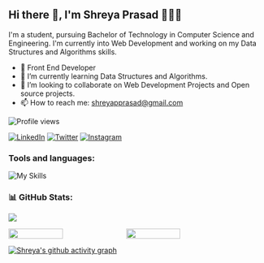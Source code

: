 ## Hi there 👋, I'm Shreya Prasad 👩🏻‍💻
I'm a student, pursuing Bachelor of Technology in Computer Science and Engineering. I'm currently into Web Development and working on my Data Structures and Algorithms skills.

- 🔭  Front End Developer 
- 🌱 I’m currently learning  Data Structures and Algorithms.
- 👯 I’m looking to collaborate on Web Development Projects and Open source projects. 
- 📫 How to reach me: shreyapprasad@gmail.com 

![Profile views](https://gpvc.arturio.dev/shreyap05)  

[![LinkedIn](https://img.shields.io/badge/LinkedIn-%230077B5.svg?logo=linkedin&logoColor=white)](https://linkedin.com/in/shreya-prasad-1b69751b2) 
[![Twitter](https://img.shields.io/badge/Twitter-%231DA1F2.svg?logo=Twitter&logoColor=white)](https://twitter.com/__shreyap__)
[![Instagram](https://img.shields.io/badge/Instagram-%23E4405F.svg?logo=Instagram&logoColor=white)](https://instagram.com/__shreyap__) 


<h3 align="left">Tools and languages: </h3>

![My Skills](https://skillicons.dev/icons?i=html,css,js,java,c,py,linux,eclipse,gcp,androidstudio,ai,ps)

### 📊 GitHub Stats:

![](https://github-readme-stats.vercel.app/api/top-langs/?username=shreyap05&theme=gotham&hide_border=false&include_all_commits=false&count_private=false&layout=compact)

<div style="display: flex; flex-direction: row;">

<img width="46%" src="https://github-readme-stats.vercel.app/api?username=shreyap05&theme=gotham&hide_border=false&include_all_commits=false&count_private=false" />

<img width="46%" src="https://github-readme-streak-stats.herokuapp.com/?user=shreyap05&theme=gotham&hide_border=false" />

</div>

[![Shreya's github activity graph](https://activity-graph.herokuapp.com/graph?username=shreyap05&theme=gotham)](https://github.com/shreyap05/github-readme-activity-graph)

